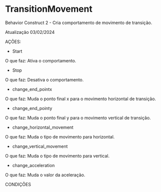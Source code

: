 # TransitionMovement
Behavior Construct 2 - Cria comportamento de movimento de transição.

Atualização 03/02/2024

AÇÕES:

- Start

O que faz: Ativa o comportamento.

- Stop

O que faz: Desativa o comportamento.

- change_end_pointx

O que faz: Muda o ponto final x para o movimento horizontal de transição.

- change_end_pointy
  
O que faz: Muda o ponto final y para o movimento vertical de transição.

- change_horizontal_movement

O que faz: Muda o tipo de movimento para horizontal.

- change_vertical_movement

O que faz: Muda o tipo de movimento para vertical.

- change_acceleration

O que faz: Muda o valor da aceleração.


CONDIÇÕES

